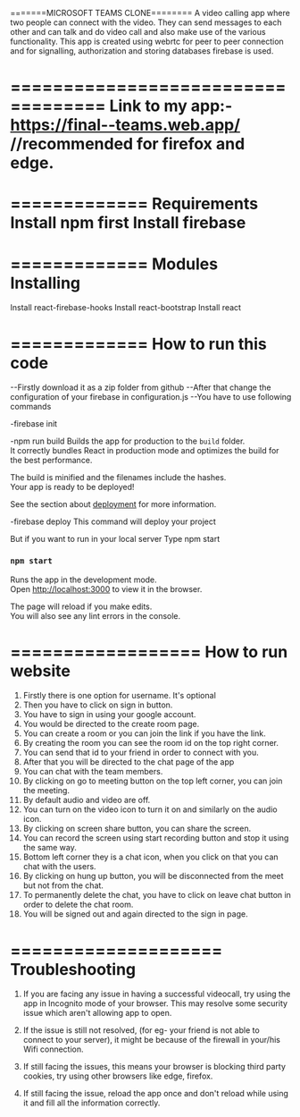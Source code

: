 =======MICROSOFT TEAMS CLONE========
A video calling app where two people can connect with the video. They can send messages to each other and can talk and do video call and also make use of the various functionality. This app is created using webrtc for peer to peer connection and for signalling, authorization and storing databases firebase is used.

===================================
Link to my app:-https://final--teams.web.app/
//recommended for firefox and edge.
===================================

=============
Requirements
Install npm first
Install firebase
=============

=============
Modules Installing
=============
Install react-firebase-hooks
Install react-bootstrap
Install react 


=============
How to run this code
=============
--Firstly download it as a zip folder from github
--After that change the configuration of your firebase in configuration.js
--You have to use following commands

-firebase init

-npm run build
Builds the app for production to the `build` folder.\
It correctly bundles React in production mode and optimizes the build for the best performance.

The build is minified and the filenames include the hashes.\
Your app is ready to be deployed!

See the section about [deployment](https://facebook.github.io/create-react-app/docs/deployment) for more information.

-firebase deploy 
This command will deploy your project

But if you want to run in your local server
Type npm start
### `npm start`

Runs the app in the development mode.\
Open [http://localhost:3000](http://localhost:3000) to view it in the browser.

The page will reload if you make edits.\
You will also see any lint errors in the console.


==================
How to run website
==================
1. Firstly there is one option for username. It's optional
2. Then you have to click on sign in button.
3. You have to sign in using your google account.
4. You would be directed to the create room page.
5. You can create a room or you can join the link if you have the link.
6. By creating the room you can see the room id on the top right corner. 
7. You can send that id to your friend in order to connect with you.
8. After that you will be directed to the chat page of the app
9. You can chat with the team members.
10. By clicking on go to meeting button on the top left corner, you can join the meeting.
11. By default audio and video are off.
12. You can turn on the video icon to turn it on and similarly on the audio icon.
13. By clicking on screen share button, you can share the screen.
14. You can record the screen using start recording button and stop it using the same way.
15. Bottom left corner they is a chat icon, when you click on that you can chat with the users.
16. By clicking on hung up button, you will be disconnected from the meet but not from the chat.
17. To permanently delete the chat, you have to click on leave chat button in order to delete the chat room.
18. You will be signed out and again directed to the sign in page.

====================
Troubleshooting
====================
1. If you are facing any issue in having a successful videocall, try using the app in Incognito mode of your browser. This may resolve some security issue which aren't allowing app to open.

2. If the issue is still not resolved, (for eg- your friend is not able to connect to your server), it might be because of the firewall in your/his Wifi connection.

3. If still facing the issues, this means your browser is blocking third party cookies, try using other browsers like edge, firefox.

4. If still facing the issue, reload the app once and don't reload while using it and fill all the information correctly.
